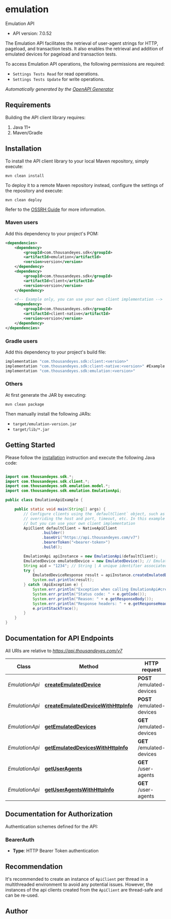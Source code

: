# emulation

Emulation API

- API version: 7.0.52

The Emulation API facilitates the retrieval of user-agent strings for HTTP, pageload, and transaction tests. It also enables the retrieval and addition of emulated devices for pageload and transaction tests.

To access Emulation API operations, the following permissions are required:

* `Settings Tests Read` for read operations.
* `Settings Tests Update` for write operations.



*Automatically generated by the [OpenAPI Generator](https://openapi-generator.tech)*

## Requirements

Building the API client library requires:

1. Java 11+
2. Maven/Gradle

## Installation

To install the API client library to your local Maven repository, simply execute:

```shell
mvn clean install
```

To deploy it to a remote Maven repository instead, configure the settings of the repository and execute:

```shell
mvn clean deploy
```

Refer to the [OSSRH Guide](http://central.sonatype.org/pages/ossrh-guide.html) for more information.

### Maven users

Add this dependency to your project's POM:

```xml
<dependencies>
    <dependency>
        <groupId>com.thousandeyes.sdk</groupId>
        <artifactId>emulation</artifactId>
        <version>version</version>
    </dependency>
    <dependency>
        <groupId>com.thousandeyes.sdk</groupId>
        <artifactId>client</artifactId>
        <version>version</version>
    </dependency>

    <!-- Example only, you can use your own client implementation -->
    <dependency>
        <groupId>com.thousandeyes.sdk</groupId>
        <artifactId>client-native</artifactId>
        <version>version</version>
    </dependency>
</dependencies>

```

### Gradle users

Add this dependency to your project's build file:

```groovy
implementation "com.thousandeyes.sdk:client:<version>"
implementation "com.thousandeyes.sdk:client-native:<version>" #Example only, you can use your own client implementation
implementation "com.thousandeyes.sdk:emulation:<version>"
```

### Others

At first generate the JAR by executing:

```shell
mvn clean package
```

Then manually install the following JARs:

- `target/emulation-version.jar`
- `target/lib/*.jar`

## Getting Started

Please follow the [installation](#installation) instruction and execute the following Java code:

```java

import com.thousandeyes.sdk.*;
import com.thousandeyes.sdk.client.*;
import com.thousandeyes.sdk.emulation.model.*;
import com.thousandeyes.sdk.emulation.EmulationApi;

public class EmulationApiExample {

    public static void main(String[] args) {
        // Configure clients using the `defaultClient` object, such as
        // overriding the host and port, timeout, etc. In this example we are using the NativeApiClient
        // but you can use your own client implementation
        ApiClient defaultClient = NativeApiClient
                .builder()
                .baseUri("https://api.thousandeyes.com/v7")
                .bearerToken("<bearer-token>")
                .build();

        EmulationApi apiInstance = new EmulationApi(defaultClient);
        EmulatedDevice emulatedDevice = new EmulatedDevice(); // EmulatedDevice | 
        String aid = "1234"; // String | A unique identifier associated with your account group. You can retrieve your `AccountGroupId` from the `/account-groups` endpoint. Note that you must be assigned to the target account group. Specifying this parameter without being assigned to the target account group will result in an error response.
        try {
            EmulatedDeviceResponse result = apiInstance.createEmulatedDevice(emulatedDevice, aid);
            System.out.println(result);
        } catch (ApiException e) {
            System.err.println("Exception when calling EmulationApi#createEmulatedDevice");
            System.err.println("Status code: " + e.getCode());
            System.err.println("Reason: " + e.getResponseBody());
            System.err.println("Response headers: " + e.getResponseHeaders());
            e.printStackTrace();
        }
    }
}

```

## Documentation for API Endpoints

All URIs are relative to *https://api.thousandeyes.com/v7*

Class | Method | HTTP request | Description
------------ | ------------- | ------------- | -------------
*EmulationApi* | [**createEmulatedDevice**](docs/EmulationApi.md#createEmulatedDevice) | **POST** /emulated-devices | Create emulated device
*EmulationApi* | [**createEmulatedDeviceWithHttpInfo**](docs/EmulationApi.md#createEmulatedDeviceWithHttpInfo) | **POST** /emulated-devices | Create emulated device
*EmulationApi* | [**getEmulatedDevices**](docs/EmulationApi.md#getEmulatedDevices) | **GET** /emulated-devices | List emulated devices
*EmulationApi* | [**getEmulatedDevicesWithHttpInfo**](docs/EmulationApi.md#getEmulatedDevicesWithHttpInfo) | **GET** /emulated-devices | List emulated devices
*EmulationApi* | [**getUserAgents**](docs/EmulationApi.md#getUserAgents) | **GET** /user-agents | List user-agents
*EmulationApi* | [**getUserAgentsWithHttpInfo**](docs/EmulationApi.md#getUserAgentsWithHttpInfo) | **GET** /user-agents | List user-agents


<a id="documentation-for-authorization"></a>
## Documentation for Authorization


Authentication schemes defined for the API:
<a id="BearerAuth"></a>
### BearerAuth


- **Type**: HTTP Bearer Token authentication


## Recommendation

It's recommended to create an instance of `ApiClient` per thread in a multithreaded environment to avoid any potential issues.
However, the instances of the api clients created from the `ApiClient` are thread-safe and can be re-used.

## Author



